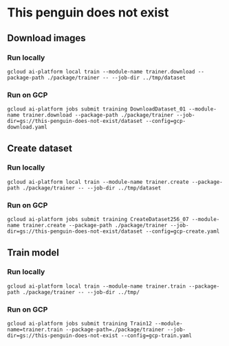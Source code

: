 # This penguin does not exist

## Download images

### Run locally
```
gcloud ai-platform local train --module-name trainer.download --package-path ./package/trainer -- --job-dir ../tmp/dataset
```

### Run on GCP
```
gcloud ai-platform jobs submit training DownloadDataset_01 --module-name trainer.download --package-path ./package/trainer --job-dir=gs://this-penguin-does-not-exist/dataset --config=gcp-download.yaml
```

## Create dataset

### Run locally
```
gcloud ai-platform local train --module-name trainer.create --package-path ./package/trainer -- --job-dir ../tmp/dataset
```

### Run on GCP
```
gcloud ai-platform jobs submit training CreateDataset256_07 --module-name trainer.create --package-path ./package/trainer --job-dir=gs://this-penguin-does-not-exist/dataset --config=gcp-create.yaml
```

## Train model

### Run locally
```
gcloud ai-platform local train --module-name trainer.train --package-path ./package/trainer -- --job-dir ../tmp/
```

### Run on GCP
```
gcloud ai-platform jobs submit training Train12 --module-name=trainer.train --package-path=./package/trainer --job-dir=gs://this-penguin-does-not-exist --config=gcp-train.yaml
```
